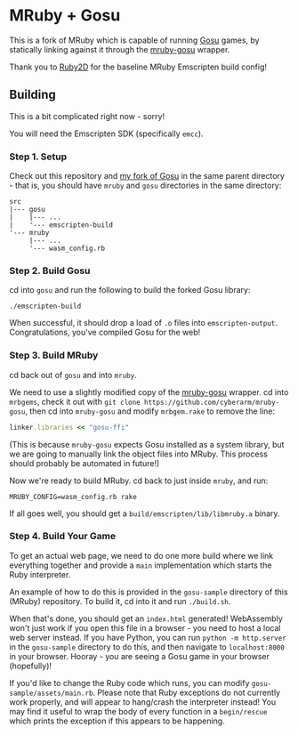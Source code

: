 # MRuby + Gosu

This is a fork of MRuby which is capable of running [Gosu](https://github.com/gosu/gosu) games, by
statically linking against it through the [mruby-gosu](https://github.com/cyberarm/mruby-gosu)
wrapper.

Thank you to [Ruby2D](https://github.com/ruby2d/ruby2d) for the baseline MRuby Emscripten build
config!

## Building

This is a bit complicated right now - sorry!

You will need the Emscripten SDK (specifically `emcc`).

### Step 1. Setup

Check out this repository and [my fork of Gosu](https://github.com/AaronC81/gosu) in the same
parent directory - that is, you should have `mruby` and `gosu` directories in the same directory:

```
src
|--- gosu
|    |--- ...
|    '--- emscripten-build
'--- mruby
     |--- ...
     '--- wasm_config.rb
```

### Step 2. Build Gosu

cd into `gosu` and run the following to build the forked Gosu library:

```
./emscripten-build
```

When successful, it should drop a load of `.o` files into `emscripten-output`. Congratulations,
you've compiled Gosu for the web!

### Step 3. Build MRuby

cd back out of `gosu` and into `mruby`.

We need to use a slightly modified copy of the [mruby-gosu](https://github.com/cyberarm/mruby-gosu)
wrapper. cd into `mrbgems`, check it out with `git clone https://github.com/cyberarm/mruby-gosu`,
then cd into `mruby-gosu` and modify `mrbgem.rake` to remove the line:

```ruby
linker.libraries << "gosu-ffi"
```

(This is because `mruby-gosu` expects Gosu installed as a system library, but we are going to
manually link the object files into MRuby. This process should probably be automated in future!)

Now we're ready to build MRuby. cd back to just inside `mruby`, and run:

```
MRUBY_CONFIG=wasm_config.rb rake
```

If all goes well, you should get a `build/emscripten/lib/libmruby.a` binary.

### Step 4. Build Your Game

To get an actual web page, we need to do one more build where we link everything together and 
provide a `main` implementation which starts the Ruby interpreter.

An example of how to do this is provided in the `gosu-sample` directory of this (MRuby) repository.
To build it, cd into it and run `./build.sh`.

When that's done, you should get an `index.html` generated! WebAssembly won't just work if you open
this file in a browser - you need to host a local web server instead. If you have Python, you
can run `python -m http.server` in the `gosu-sample` directory to do this, and then navigate to
`localhost:8000` in your browser. Hooray - you are seeing a Gosu game in your browser (hopefully)!

If you'd like to change the Ruby code which runs, you can modify `gosu-sample/assets/main.rb`.
Please note that Ruby exceptions do not currently work properly, and will appear to hang/crash the
interpreter instead! You may find it useful to wrap the body of every function in a `begin/rescue`
which prints the exception if this appears to be happening.
